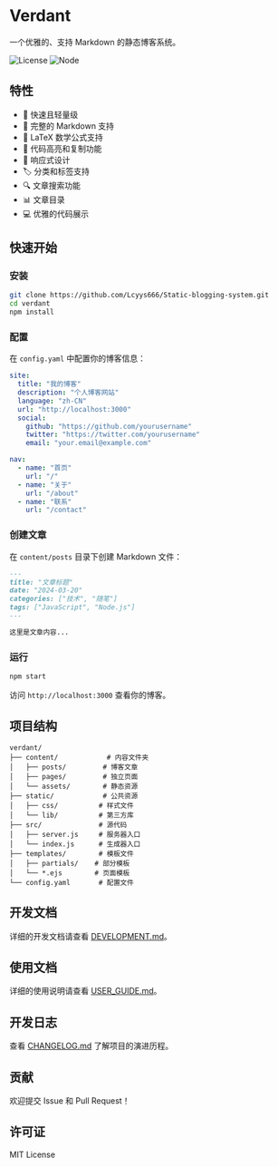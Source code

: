 # Verdant

一个优雅的、支持 Markdown 的静态博客系统。

![License](https://img.shields.io/badge/license-MIT-green)
![Node](https://img.shields.io/badge/node-%3E%3D14.0.0-brightgreen)

## 特性

- 🚀 快速且轻量级
- 📝 完整的 Markdown 支持
- 🧮 LaTeX 数学公式支持
- 🎨 代码高亮和复制功能
- 📱 响应式设计
- 🏷️ 分类和标签支持
- 🔍 文章搜索功能
- 📊 文章目录
- 💻 优雅的代码展示

## 快速开始

### 安装

```bash
git clone https://github.com/Lcyys666/Static-blogging-system.git
cd verdant
npm install
```

### 配置

在 `config.yaml` 中配置你的博客信息：

```yaml
site:
  title: "我的博客"
  description: "个人博客网站"
  language: "zh-CN"
  url: "http://localhost:3000"
  social:
    github: "https://github.com/yourusername"
    twitter: "https://twitter.com/yourusername"
    email: "your.email@example.com"

nav:
  - name: "首页"
    url: "/"
  - name: "关于"
    url: "/about"
  - name: "联系"
    url: "/contact"
```

### 创建文章

在 `content/posts` 目录下创建 Markdown 文件：

```markdown
---
title: "文章标题"
date: "2024-03-20"
categories: ["技术", "随笔"]
tags: ["JavaScript", "Node.js"]
---

这里是文章内容...
```

### 运行

```bash
npm start
```

访问 `http://localhost:3000` 查看你的博客。

## 项目结构

```
verdant/
├── content/            # 内容文件夹
│   ├── posts/         # 博客文章
│   ├── pages/         # 独立页面
│   └── assets/        # 静态资源
├── static/            # 公共资源
│   ├── css/          # 样式文件
│   └── lib/          # 第三方库
├── src/              # 源代码
│   ├── server.js     # 服务器入口
│   └── index.js      # 生成器入口
├── templates/        # 模板文件
│   ├── partials/    # 部分模板
│   └── *.ejs        # 页面模板
└── config.yaml       # 配置文件
```

## 开发文档

详细的开发文档请查看 [DEVELOPMENT.md](./docs/DEVELOPMENT.md)。

## 使用文档

详细的使用说明请查看 [USER_GUIDE.md](./docs/USER_GUIDE.md)。

## 开发日志

查看 [CHANGELOG.md](./docs/CHANGELOG.md) 了解项目的演进历程。

## 贡献

欢迎提交 Issue 和 Pull Request！

## 许可证

MIT License 
